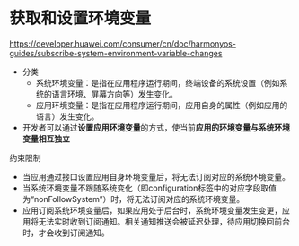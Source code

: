 # 获取和设置环境变量
https://developer.huawei.com/consumer/cn/doc/harmonyos-guides/subscribe-system-environment-variable-changes
- 分类
    - 系统环境变量：是指在应用程序运行期间，终端设备的系统设置（例如系统的语言环境、屏幕方向等）发生变化。
    - 应用环境变量：是指在应用程序运行期间，应用自身的属性（例如应用的语言）发生变化。
- 开发者可以通过**设置应用环境变量**的方式，使当前**应用的环境变量与系统环境变量相互独立**

约束限制
- 当应用通过接口设置应用自身环境变量后，将无法订阅对应的系统环境变量。
- 当系统环境变量不跟随系统变化（即configuration标签中的对应字段取值为“nonFollowSystem”）时，将无法订阅对应的系统环境变量。
- 应用订阅系统环境变量后，如果应用处于后台时，系统环境变量发生变更，应用将无法实时收到订阅通知。相关通知推送会被延迟处理，待应用切换回前台时，才会收到订阅通知。